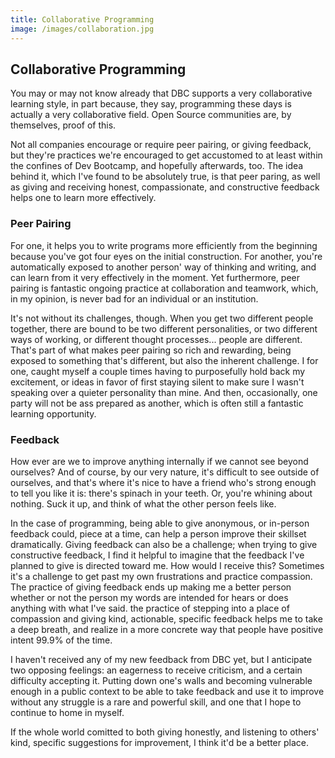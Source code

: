 ```yaml
---
title: Collaborative Programming
image: /images/collaboration.jpg
---
```


<h2>Collaborative Programming</h2>
<p>You may or may not know already that DBC supports a very collaborative learning style, in part because, they say, programming these days is actually a very collaborative field. Open Source communities are, by themselves, proof of this.</p>
<p>Not all companies encourage or require peer pairing, or giving feedback, but they're practices we're encouraged to get accustomed to at least within the confines of Dev Bootcamp, and hopefully afterwards, too. The idea behind it, which I've found to be absolutely true, is that peer paring, as well as giving and receiving honest, compassionate, and constructive feedback helps one to learn more effectively. </p>
<h3>Peer Pairing</h3>
<p>For one, it helps you to write programs more efficiently from the beginning because you've got four eyes on the initial construction. For another, you're automatically exposed to another person' way of thinking and writing, and can learn from it very effectively in the moment. Yet furthermore, peer pairing is fantastic ongoing practice at collaboration and teamwork, which, in my opinion, is never bad for an individual or an institution.</p>
<p>It's not without its challenges, though. When you get two different people together, there are bound to be two different personalities, or two different ways of working, or different thought processes... people are different. That's part of what makes peer pairing so rich and rewarding, being exposed to something that's different, but also the inherent challenge. I for one, caught myself a couple times having to purposefully hold back my excitement, or ideas in favor of first staying silent to make sure I wasn't speaking over a quieter personality than mine. And then, occasionally, one party will not be ass prepared as another, which is often still a fantastic learning opportunity.</p>
<h3>Feedback</h3>
<p>How ever are we to improve anything internally if we cannot see beyond ourselves? And of course, by our very nature, it's difficult to see outside of ourselves, and that's where it's nice to have a friend who's strong enough to tell you like it is: there's spinach in your teeth. Or, you're whining about nothing. Suck it up, and think of what the other person feels like.</p>
<p>In the case of programming, being able to give anonymous, or in-person feedback could, piece at a time, can help a person improve their skillset dramatically. Giving feedback can also be a challenge; when trying to give constructive feedback, I find it helpful to imagine that the feedback I've planned to give is directed toward me. How would I receive this? Sometimes it's a challenge to get past my own frustrations and practice compassion. The practice of giving feedback ends up making me a better person whether or not the person my words are intended for hears or does anything with what I've said. the practice of stepping into a place of compassion and giving kind, actionable, specific feedback helps me to take a deep breath, and realize in a more concrete way that people have positive intent 99.9% of the time.</p>
<p>I haven't received any of my new feedback from DBC yet, but I anticipate two opposing feelings: an eagerness to receive criticism, and a certain difficulty accepting it. Putting down one's walls and becoming vulnerable enough in a public context to be able to take feedback and use it to improve without any struggle is a rare and powerful skill, and one that I hope to continue to home in myself.</p>
<p>If the whole world comitted to both giving honestly, and listening to others' kind, specific suggestions for improvement, I think it'd be a better place.</p>
